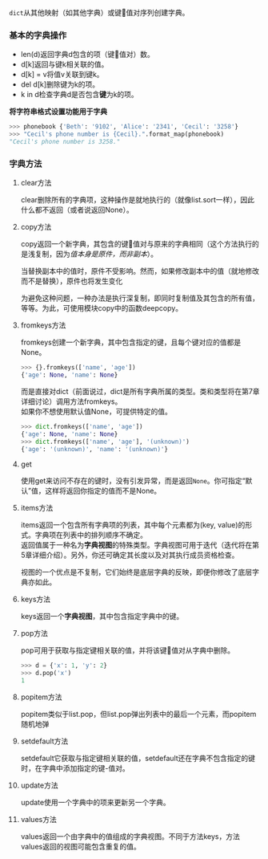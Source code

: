 `dict`从其他映射（如其他字典）或键值对序列创建字典。

### 基本的字典操作

- len(d)返回字典d包含的项（键值对）数。
- d[k]返回与键k相关联的值。
- d[k] = v将值v关联到键k。
- del d[k]删除键为k的项。
- k in d检查字典d是否包含**键**为k的项。

**将字符串格式设置功能用于字典**  
```python
>>> phonebook {'Beth': '9102', 'Alice': '2341', 'Cecil': '3258'}
>>> "Cecil's phone number is {Cecil}.".format_map(phonebook)
"Cecil's phone number is 3258."
```
### 字典方法

1. clear方法

    clear删除所有的字典项，这种操作是就地执行的（就像list.sort一样），因此什么都不返回（或者说返回None）。

2. copy方法

    copy返回一个新字典，其包含的键值对与原来的字典相同（这个方法执行的是浅复制，因为*值本身是原件，而非副本*）。

    当替换副本中的值时，原件不受影响。然而，如果修改副本中的值（就地修改而不是替换），原件也将发生变化

    为避免这种问题，一种办法是执行深复制，即同时复制值及其包含的所有值，等等。为此，可使用模块copy中的函数deepcopy。

3. fromkeys方法

    fromkeys创建一个新字典，其中包含指定的键，且每个键对应的值都是None。

    ```python
    >>> {}.fromkeys(['name', 'age'])
    {'age': None, 'name': None}
    ```
    而是直接对dict（前面说过，dict是所有字典所属的类型。类和类型将在第7章详细讨论）调用方法fromkeys。  
    如果你不想使用默认值None，可提供特定的值。

    ```python
    >>> dict.fromkeys(['name', 'age'])
    {'age': None, 'name': None}
    >>> dict.fromkeys(['name', 'age'], '(unknown)')
    {'age': '(unknown)', 'name': '(unknown)'}
    ```

4. get

    使用get来访问不存在的键时，没有引发异常，而是返回`None`。你可指定“默认”值，这样将返回你指定的值而不是None。

5. items方法

    items返回一个包含所有字典项的列表，其中每个元素都为(key, value)的形式。字典项在列表中的排列顺序不确定。  
    返回值属于一种名为**字典视图**的特殊类型。字典视图可用于迭代（迭代将在第5章详细介绍）。另外，你还可确定其长度以及对其执行成员资格检查。

    视图的一个优点是不复制，它们始终是底层字典的反映，即便你修改了底层字典亦如此。

6. keys方法

    keys返回一个**字典视图**，其中包含指定字典中的键。

7. pop方法

    pop可用于获取与指定键相关联的值，并将该键值对从字典中删除。
    ```python
    >>> d = {'x': 1, 'y': 2}
    >>> d.pop('x')
    1
    ```

8. popitem方法

    popitem类似于list.pop，但list.pop弹出列表中的最后一个元素，而popitem随机地弹

9. setdefault方法

    setdefault它获取与指定键相关联的值，setdefault还在字典不包含指定的键时，在字典中添加指定的键-值对。

10. update方法

    update使用一个字典中的项来更新另一个字典。

11. values方法

    values返回一个由字典中的值组成的字典视图。不同于方法keys，方法values返回的视图可能包含重复的值。
